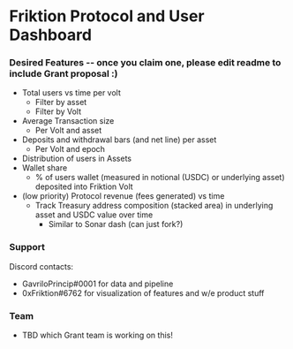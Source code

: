 # Friktion Protocol and User Dashboard


### Desired Features -- once you claim one, please edit readme to include Grant proposal :)
- Total users vs time per volt
  - Filter by asset
  - Filter by Volt
- Average Transaction size
  - Per Volt and asset
- Deposits and withdrawal bars (and net line) per asset
  - Per Volt and epoch
- Distribution of users in Assets
- Wallet share
  - % of users wallet (measured in notional (USDC) or underlying asset) deposited into Friktion Volt
- (low priority) Protocol revenue (fees generated) vs time
  - Track Treasury address composition (stacked area) in underlying asset and USDC value over time
     - Similar to Sonar dash (can just fork?)

### Support
Discord contacts: 
- GavriloPrincip#0001 for data and pipeline
- 0xFriktion#6762 for visualization of features and w/e product stuff

### Team
- TBD which Grant team is working on this!
